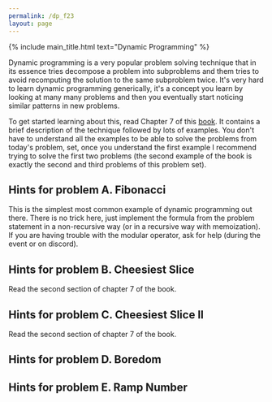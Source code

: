 ```yaml
---
permalink: /dp_f23
layout: page
---
```


{% include main_title.html text="Dynamic Programming" %}

Dynamic programming is a very popular problem solving technique that
in its essence tries decompose a problem into subproblems and them
tries to avoid recomputing the solution to the same subproblem
twice. It's very hard to learn dynamic programming generically, it's a
concept you learn by looking at many many problems and then you
eventually start noticing similar patterns in new problems.

To get started learning about this, read Chapter 7 of this
[book](https://cses.fi/book/book.pdf). It contains a brief description
of the technique followed by lots of examples. You don't have to
understand all the examples to be able to solve the problems from
today's problem, set, once you understand the first example I
recommend trying to solve the first two problems (the second example
of the book is exactly the second and third problems of this problem
set).

## Hints for problem A. Fibonacci

This is the simplest most common example of dynamic programming out
there. There is no trick here, just implement the formula from the
problem statement in a non-recursive way (or in a recursive way with
memoization). If you are having trouble with the modular operator, ask
for help (during the event or on discord).

## Hints for problem B. Cheesiest Slice

Read the second section of chapter 7 of the book.

## Hints for problem C. Cheesiest Slice II

Read the second section of chapter 7 of the book.

## Hints for problem D. Boredom

## Hints for problem E. Ramp Number